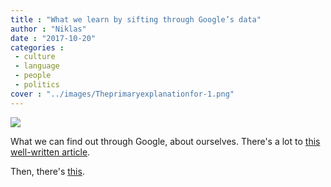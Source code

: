 ```yaml
---
title : "What we learn by sifting through Google’s data"
author : "Niklas"
date : "2017-10-20"
categories : 
 - culture
 - language
 - people
 - politics
cover : "../images/Theprimaryexplanationfor-1.png"
---
```


[![](https://niklasblog.com/wp-content/Theprimaryexplanationfor-1.png)](https://www.theguardian.com/technology/2017/jul/09/everybody-lies-how-google-reveals-darkest-secrets-seth-stephens-davidowitz)

What we can find out through Google, about ourselves. There's a lot to [this well-written article](https://www.theguardian.com/technology/2017/jul/09/everybody-lies-how-google-reveals-darkest-secrets-seth-stephens-davidowitz).

Then, there's [this](https://www.nytimes.com/2017/10/17/technology/google-fake-ads-fact-check.html).
